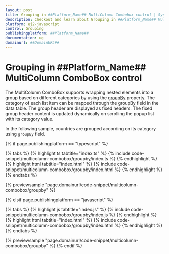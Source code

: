 ```yaml
---
layout: post
title: Grouping in ##Platform_Name## MultiColumn Combobox control | Syncfusion
description: Checkout and learn about Grouping in ##Platform_Name## MultiColumn Combobox control of Syncfusion Essential JS 2 and more.
platform: ej2-javascript
control: Grouping
publishingplatform: ##Platform_Name##
documentation: ug
domainurl: ##DomainURL##
---
```


# Grouping in ##Platform_Name## MultiColumn ComboBox control

The MultiColumn ComboBox supports wrapping nested elements into a group based on different categories by using the [groupBy](../api/multicolumn-combobox/fieldSettings/#groupby) property. The category of each list item can be mapped through the groupBy  field in the data table. The group header are displayed as fixed headers. The fixed group header content is updated dynamically on scrolling the popup list with its category value.

In the following sample, countries are grouped according on its category using `groupBy` field.

{% if page.publishingplatform == "typescript" %}

{% tabs %}
{% highlight ts tabtitle="index.ts" %}
{% include code-snippet/multicolumn-combobox/groupby/index.ts %}
{% endhighlight %}
{% highlight html tabtitle="index.html" %}
{% include code-snippet/multicolumn-combobox/groupby/index.html %}
{% endhighlight %}
{% endtabs %}
        
{% previewsample "page.domainurl/code-snippet/multicolumn-combobox/groupby" %}

{% elsif page.publishingplatform == "javascript" %}

{% tabs %}
{% highlight js tabtitle="index.js" %}
{% include code-snippet/multicolumn-combobox/groupby/index.js %}
{% endhighlight %}
{% highlight html tabtitle="index.html" %}
{% include code-snippet/multicolumn-combobox/groupby/index.html %}
{% endhighlight %}
{% endtabs %}

{% previewsample "page.domainurl/code-snippet/multicolumn-combobox/groupby" %}
{% endif %}